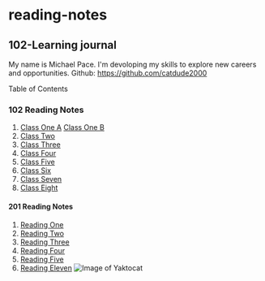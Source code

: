 # reading-notes
## 102-Learning journal

My name is Michael Pace.  I'm devoloping my skills to explore new careers and opportunities.
Github: https://github.com/catdude2000


 Table of Contents
### 102 Reading Notes
1. [Class One A](discussion.md)
   [Class One B](https://catdude2000.github.io/live102/)
2. [Class Two](Note-mds/classtwo.md)
3. [Class Three](https://catdude2000.github.io/Reading3/)
4. [Class Four](https://catdude2000.github.io/Notes4/)
5. [Class Five](https://catdude2000.github.io/reading-notes-5/)
6. [Class Six](https://catdude2000.github.io/notes6/)
7. [Class Seven](https://catdude2000.github.io/notes7/)
8. [Class Eight](https://catdude2000.github.io/notes8/)


#### 201 Reading Notes
1. [Reading One](201-1.md)
2. [Reading Two](201-2.md)
3. [Reading Three](201-3.md)
4. [Reading Four](201-4.md)
5. [Reading Five](201-5.md)
11. [Reading Eleven](201-11.md)
![Image of Yaktocat](https://octodex.github.com/images/yaktocat.png)
  
